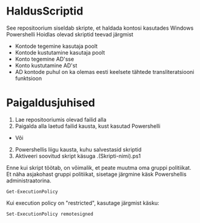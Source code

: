 # HaldusScriptid

See repositoorium siseldab skripte, et haldada kontosi kasutades Windows Powershelli
Hoidlas olevad skriptid teevad järgmist

- Kontode tegemine kasutaja poolt
- Kontode kustutamine kasutaja poolt
- Konto tegemine AD'sse
- Konto kustutamine AD'st
- AD kontode puhul on ka olemas eesti keelsete tähtede transliteratsiooni funktsioon

# Paigaldusjuhised

1. Lae repositooriumis olevad failid alla
2. Paigalda alla laetud failid kausta, kust kasutad Powershelli 
- Või
2. Powershellis liigu kausta, kuhu salvestasid skriptid
3. Aktiveeri soovitud skript käsuga .\(Skripti-nimi).ps1

Enne kui skript töötab, on võimalik, et peate muutma oma gruppi politiikat. Et näha asjakohast gruppi politiikat, sisetage järgmine käsk Powershellis administraatorina.

`Get-ExecutionPolicy`

Kui execution policy on "restricted", kasutage järgmist käsku:

`Set-ExecutionPolicy remotesigned`
